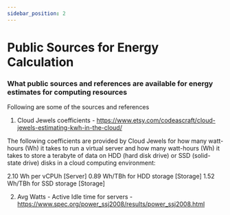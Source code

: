 ```yaml
---
sidebar_position: 2
---
```



# Public Sources for Energy Calculation

### What public sources and references are available for energy estimates for computing resources
Following are some of the sources and references

1. Cloud Jewels coefficients - https://www.etsy.com/codeascraft/cloud-jewels-estimating-kwh-in-the-cloud/

The following coefficients are provided by Cloud Jewels for how many watt-hours (Wh) it takes to run a virtual server and how many watt-hours (Wh) it takes to store a terabyte of data on HDD (hard disk drive) or SSD (solid-state drive) disks in a cloud computing environment:

2.10 Wh per vCPUh [Server]
0.89 Wh/TBh for HDD storage [Storage]
1.52 Wh/TBh for SSD storage [Storage]

2. Avg Watts - Active Idle time for servers - https://www.spec.org/power_ssj2008/results/power_ssj2008.html
